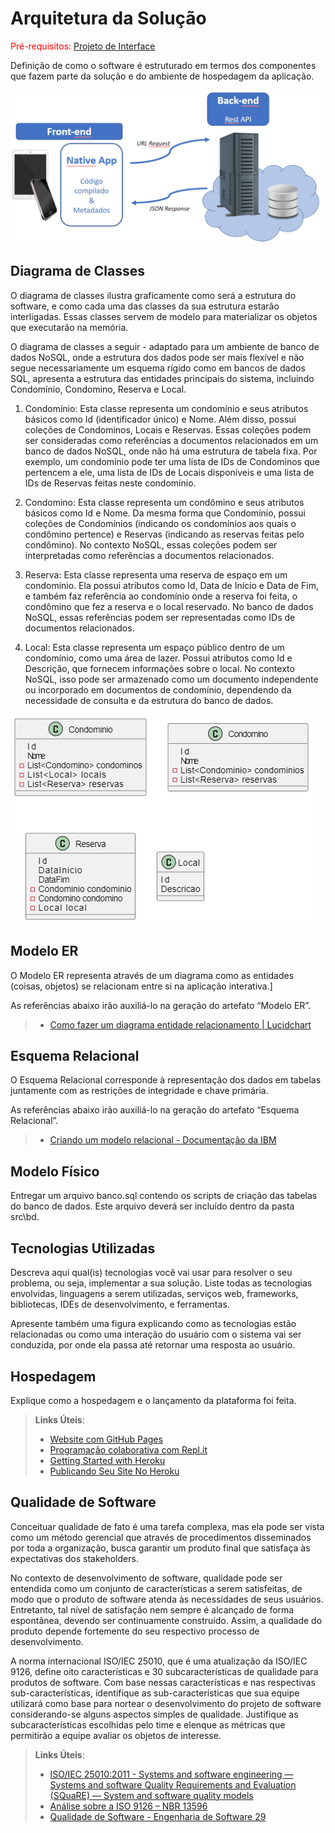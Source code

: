 # Arquitetura da Solução

<span style="color:red">Pré-requisitos: <a href="3-Projeto de Interface.md"> Projeto de Interface</a></span>

Definição de como o software é estruturado em termos dos componentes que fazem parte da solução e do ambiente de hospedagem da aplicação.

![Arquitetura da Solução](img/02-mob-arch.png)

## Diagrama de Classes

O diagrama de classes ilustra graficamente como será a estrutura do software, e como cada uma das classes da sua estrutura estarão interligadas. Essas classes servem de modelo para materializar os objetos que executarão na memória.

O diagrama de classes a seguir - adaptado para um ambiente de banco de dados NoSQL, onde a estrutura dos dados pode ser mais flexível e não segue necessariamente um esquema rígido como em bancos de dados SQL, apresenta a estrutura das entidades principais do sistema, incluindo Condomínio, Condomino, Reserva e Local.

1. Condomínio: Esta classe representa um condomínio e seus atributos básicos como Id (identificador único) e Nome. Além disso, possui coleções de Condominos, Locais e Reservas. Essas coleções podem ser consideradas como referências a documentos relacionados em um banco de dados NoSQL, onde não há uma estrutura de tabela fixa. Por exemplo, um condomínio pode ter uma lista de IDs de Condominos que pertencem a ele, uma lista de IDs de Locais disponíveis e uma lista de IDs de Reservas feitas neste condomínio.

2. Condomino: Esta classe representa um condômino e seus atributos básicos como Id e Nome. Da mesma forma que Condomínio, possui coleções de Condomínios (indicando os condomínios aos quais o condômino pertence) e Reservas (indicando as reservas feitas pelo condômino). No contexto NoSQL, essas coleções podem ser interpretadas como referências a documentos relacionados.

3. Reserva: Esta classe representa uma reserva de espaço em um condomínio. Ela possui atributos como Id, Data de Início e Data de Fim, e também faz referência ao condomínio onde a reserva foi feita, o condômino que fez a reserva e o local reservado. No banco de dados NoSQL, essas referências podem ser representadas como IDs de documentos relacionados.

4. Local: Esta classe representa um espaço público dentro de um condomínio, como uma área de lazer. Possui atributos como Id e Descrição, que fornecem informações sobre o local. No contexto NoSQL, isso pode ser armazenado como um documento independente ou incorporado em documentos de condomínio, dependendo da necessidade de consulta e da estrutura do banco de dados.

![Arquitetura da Solução](img/diagrama_classes.png)

## Modelo ER

O Modelo ER representa através de um diagrama como as entidades (coisas, objetos) se relacionam entre si na aplicação interativa.]

As referências abaixo irão auxiliá-lo na geração do artefato “Modelo ER”.

> - [Como fazer um diagrama entidade relacionamento | Lucidchart](https://www.lucidchart.com/pages/pt/como-fazer-um-diagrama-entidade-relacionamento)

## Esquema Relacional

O Esquema Relacional corresponde à representação dos dados em tabelas juntamente com as restrições de integridade e chave primária.
 
As referências abaixo irão auxiliá-lo na geração do artefato “Esquema Relacional”.

> - [Criando um modelo relacional - Documentação da IBM](https://www.ibm.com/docs/pt-br/cognos-analytics/10.2.2?topic=designer-creating-relational-model)

## Modelo Físico

Entregar um arquivo banco.sql contendo os scripts de criação das tabelas do banco de dados. Este arquivo deverá ser incluído dentro da pasta src\bd.

## Tecnologias Utilizadas

Descreva aqui qual(is) tecnologias você vai usar para resolver o seu problema, ou seja, implementar a sua solução. Liste todas as tecnologias envolvidas, linguagens a serem utilizadas, serviços web, frameworks, bibliotecas, IDEs de desenvolvimento, e ferramentas.

Apresente também uma figura explicando como as tecnologias estão relacionadas ou como uma interação do usuário com o sistema vai ser conduzida, por onde ela passa até retornar uma resposta ao usuário.

## Hospedagem

Explique como a hospedagem e o lançamento da plataforma foi feita.

> **Links Úteis**:
>
> - [Website com GitHub Pages](https://pages.github.com/)
> - [Programação colaborativa com Repl.it](https://repl.it/)
> - [Getting Started with Heroku](https://devcenter.heroku.com/start)
> - [Publicando Seu Site No Heroku](http://pythonclub.com.br/publicando-seu-hello-world-no-heroku.html)

## Qualidade de Software

Conceituar qualidade de fato é uma tarefa complexa, mas ela pode ser vista como um método gerencial que através de procedimentos disseminados por toda a organização, busca garantir um produto final que satisfaça às expectativas dos stakeholders.

No contexto de desenvolvimento de software, qualidade pode ser entendida como um conjunto de características a serem satisfeitas, de modo que o produto de software atenda às necessidades de seus usuários. Entretanto, tal nível de satisfação nem sempre é alcançado de forma espontânea, devendo ser continuamente construído. Assim, a qualidade do produto depende fortemente do seu respectivo processo de desenvolvimento.

A norma internacional ISO/IEC 25010, que é uma atualização da ISO/IEC 9126, define oito características e 30 subcaracterísticas de qualidade para produtos de software.
Com base nessas características e nas respectivas sub-características, identifique as sub-características que sua equipe utilizará como base para nortear o desenvolvimento do projeto de software considerando-se alguns aspectos simples de qualidade. Justifique as subcaracterísticas escolhidas pelo time e elenque as métricas que permitirão a equipe avaliar os objetos de interesse.

> **Links Úteis**:
>
> - [ISO/IEC 25010:2011 - Systems and software engineering — Systems and software Quality Requirements and Evaluation (SQuaRE) — System and software quality models](https://www.iso.org/standard/35733.html/)
> - [Análise sobre a ISO 9126 – NBR 13596](https://www.tiespecialistas.com.br/analise-sobre-iso-9126-nbr-13596/)
> - [Qualidade de Software - Engenharia de Software 29](https://www.devmedia.com.br/qualidade-de-software-engenharia-de-software-29/18209/)

